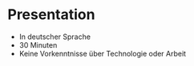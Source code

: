 # Presentation
* In deutscher Sprache
* 30 Minuten
* Keine Vorkenntnisse über Technologie oder Arbeit